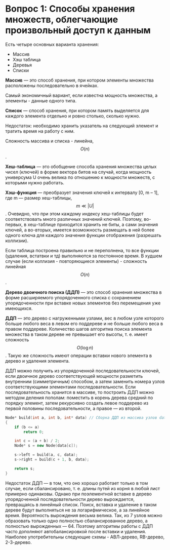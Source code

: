 # Вопрос 1: Способы хранения множеств, облегчающие произвольный доступ к данным

Есть четыре основных варианта хранения:

* Массив
* Хэш таблица
* Деревья
* Списки

**Массив** — это способ хранения, при котором элементы множества расположены последовательно в ячейках.

Самый экономичный вариант, если известна мощность множества, а элементы - данные одного типа.

**Список** — способ хранения, при котором память выделяется для каждого элемента отдельно и ровно столько, сколько нужно.

Недостаток: необходимо хранить указатель на следующий элемент и тратить время на работу с ним.

Сложность массива и списка - линейна, $$ O(n) $$.

**Хеш-таблица** — это обобщение способа хранения множества целых чисел (ключей) в форме вектора битов на случай, когда мощность универсума U очень велика по отношению к мощности множеств, с которыми нужно работать.

**Хэш-функция** — преобразует значения ключей к интервалу [0, m – 1], где m — размер хеш-таблицы, $$ m \ll |U| $$. Очевидно, что при этом каждому индексу хеш-таблицы будет соответствовать много различных значений ключей. Поэтому, во-первых, в хеш-таблице приходится хранить не биты, а сами значения ключей, а во-вторых, имеется возможность размещать в ней более одного ключа для каждого значения функции отображения (разрешать коллизии).

Если таблица построена правильно и не переполнена, то все функции (удаления, встатвки и тд) выполняются за постоянное время. В худшем случае (если коллизия - повторяющиеся элементы) - сложность линейная $$ O(n) $$.

**Дерево двоичного поиска (ДДП)** — это способ хранения множества в форме расширяемого упорядоченного списка с сохранением упорядоченности при вставке новых элементов без перемещения уже имеющихся.

**ДДП** — это дерево с нагруженными узлами, вес в любом узле которого больше любого веса в левом его поддереве и не больше любого веса в правом поддереве. Количество шагов алгоритма поиска элемента множества в таком дереве не превышает его высоты, т. е. имеет сложность $$ O(\log n) $$. Такую же сложность имеют операции вставки нового элемента в дерево и удаления элемента.

ДДП можно получить из упорядоченной последовательности ключей, если двоичное дерево соответствующей мощности разметить внутренним (симметричным) способом, а затем заменить номера узлов соответствующими элементами последовательности. Если последовательность хранится в массиве, то построить ДДП можно методом деления пополам: поместить в корень дерева средний по порядку элемент, затем рекурсивно создать левое поддерево из первой половины последовательности, а правое — из второй.


```cpp
Node* build(int a, int b, int* data) // Сборка ДДП из массива узлов data
{
    if (b <= a)
        return 0;

    int c = (a + b) / 2;
    Node* s = new Node(data[c]);

    s->left = build(a, c, data);
    s->right = build(c + 1, b, data);

    return s;
}

```

Недостаток ДДП — в том, что оно хорошо работает только в том случае, если сбалансировано, т. е. длины путей из корня в любой лист примерно одинаковы. Однако при поэлементной вставке в дерево упорядоченной последовательности дерево вырождается, превращаясь в линейный список. Поиск, вставка и удаление в таком дереве будут выполняться не за логарифмическое, а за линейное время. Вероятность вырождения весьма велика. Так, из 7 узлов можно образовать только одно полностью сбалансированное дерево, а полностью вырожденных — 64. Поэтому алгоритмы работы с ДДП часто дополняют автобалансировкой после вставки и удаления. Наиболее употребительны следующие схемы - АВЛ-дерево, RB-дерево, 2-3-дерево.
